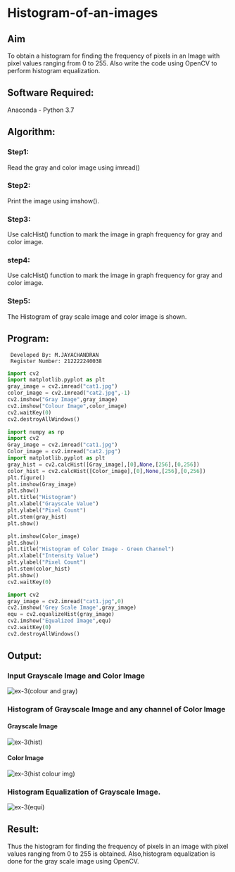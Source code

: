 # Histogram-of-an-images
## Aim
To obtain a histogram for finding the frequency of pixels in an Image with pixel values ranging from 0 to 255. Also write the code using OpenCV to perform histogram equalization.

## Software Required:
Anaconda - Python 3.7

## Algorithm:

### Step1:
Read the gray and color image using imread()

### Step2:
Print the image using imshow().

### Step3:
Use calcHist() function to mark the image in graph frequency for gray and color image.

### step4:
Use calcHist() function to mark the image in graph frequency for gray and color image.

### Step5:
The Histogram of gray scale image and color image is shown.


## Program:
```
 Developed By: M.JAYACHANDRAN
 Register Number: 212222240038
```
```python
import cv2
import matplotlib.pyplot as plt
gray_image = cv2.imread("cat1.jpg")
color_image = cv2.imread("cat2.jpg",-1)
cv2.imshow("Gray Image",gray_image)
cv2.imshow("Colour Image",color_image)
cv2.waitKey(0)
cv2.destroyAllWindows()
```
```python
import numpy as np
import cv2
Gray_image = cv2.imread("cat1.jpg")
Color_image = cv2.imread("cat2.jpg")
import matplotlib.pyplot as plt
gray_hist = cv2.calcHist([Gray_image],[0],None,[256],[0,256])
color_hist = cv2.calcHist([Color_image],[0],None,[256],[0,256])
plt.figure()
plt.imshow(Gray_image)
plt.show()
plt.title("Histogram")
plt.xlabel("Grayscale Value")
plt.ylabel("Pixel Count")
plt.stem(gray_hist)
plt.show()
```
```python
plt.imshow(Color_image)
plt.show()
plt.title("Histogram of Color Image - Green Channel")
plt.xlabel("Intensity Value")
plt.ylabel("Pixel Count")
plt.stem(color_hist)
plt.show()
cv2.waitKey(0)
```
```python
import cv2
gray_image = cv2.imread("cat1.jpg",0)
cv2.imshow('Grey Scale Image',gray_image)
equ = cv2.equalizeHist(gray_image)
cv2.imshow("Equalized Image",equ)
cv2.waitKey(0)
cv2.destroyAllWindows()
```







## Output:
### Input Grayscale Image and Color Image
![ex-3(colour and gray)](https://github.com/Jayachandran20/Histogram-of-an-images/assets/118447015/f1124d02-92b1-4a64-8735-7fbef8375b82)



### Histogram of Grayscale Image and any channel of Color Image

#### Grayscale Image
![ex-3(hist)](https://github.com/Jayachandran20/Histogram-of-an-images/assets/118447015/7e87bfa1-ea5f-4b56-8182-eb8ae10e077d)


#### Color Image
![ex-3(hist colour img)](https://github.com/Jayachandran20/Histogram-of-an-images/assets/118447015/3b5112d8-709d-4973-8feb-4ad3a8bfe032)


### Histogram Equalization of Grayscale Image.
![ex-3(equi)](https://github.com/Jayachandran20/Histogram-of-an-images/assets/118447015/a83d2bda-9f4b-4b19-8a0e-d39e3daef6ec)




## Result: 
Thus the histogram for finding the frequency of pixels in an image with pixel values ranging from 0 to 255 is obtained. Also,histogram equalization is done for the gray scale image using OpenCV.
